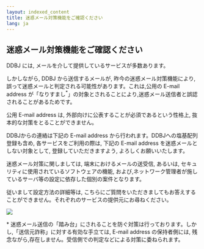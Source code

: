 ```yaml
---
layout: indexed_content
title: 迷惑メール対策機能をご確認ください
lang: ja
---
```


## 迷惑メール対策機能をご確認ください

DDBJ には, メールを介して提供しているサービスが多数あります。

しかしながら, DDBJ から送信するメールが, 昨今の迷惑メール対策機能により, 誤って迷惑メールと判定される可能性があります。これは,公用の E-mail address が「なりすまし<span class="red"><sup>\*</sup></span>」の対象とされることにより,迷惑メール送信者と誤認されることがあるためです。

公用 E-mail address は, 外部向けに公表することが必須であるという性格上, 抜本的な対策をとることができません。

DDBJからの連絡は下記の E-mail address から行われます。DDBJへの塩基配列登録も含め, 各サービスをご利用の際は, 下記の E-mail address を迷惑メールとしない対象として, 登録していただきますよう, よろしくお願いいたします。

迷惑メール対策に関しましては, 端末におけるメールの送受信, あるいは, セキュリティに使用されているソフトウェアの機能, および,ネットワーク管理者が施しているサーバ等の設定に依存した個別の案件となります。

従いまして設定方法の詳細等は, こちらにご質問をいただきましてもお答えすることができません。それぞれのサービスの提供元にお尋ねください。

![](/assets/images/center/ad_non-spam-j.jpg)

<span class="red">\*</span> 迷惑メール送信の「踏み台」にされることを防ぐ対策は行っております。しかし,「送信元詐称」に対する有効な手立ては, E-mail address の保持者側には, 残念ながら,存在しません。受信側での判定などによる対策に委ねられます。
